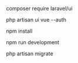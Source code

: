 composer require laravel/ui

php artisan ui vue --auth

npm install

npm run development

php artisan migrate
